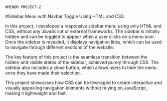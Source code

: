                                                                       #MINOR PROJECT-2
 #Sidebar Menu with Navbar Toggle Using HTML and CSS

In this project, I developed a responsive sidebar menu using only HTML and CSS, without any JavaScript or external frameworks. The sidebar is initially hidden and can be toggled to appear when a user clicks on a menu icon. Once the sidebar is revealed, it displays navigation links, which can be used to navigate through different sections of the website.

The key feature of this project is the seamless transition between the hidden and visible states of the sidebar, achieved purely through CSS. The sidebar also includes a close button, which allows users to hide the menu once they have made their selection.

This project showcases how CSS can be leveraged to create interactive and visually appealing navigation elements without relying on JavaScript, making it lightweight and fast.
